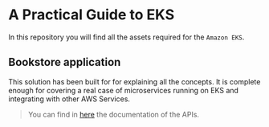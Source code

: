 # A Practical Guide to EKS

In this repository you will find all the assets required for the  `Amazon EKS`.


## Bookstore application

This solution has been built for for explaining all the concepts. It is complete enough for covering a real case of microservices running on EKS and integrating with other AWS Services.

> You can find in [here](_docs/api.md) the documentation of the APIs.
